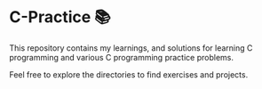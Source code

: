 # C-Practice 📚

This repository contains my learnings, and solutions for learning C programming and various C programming practice problems.

Feel free to explore the directories to find exercises and projects.
